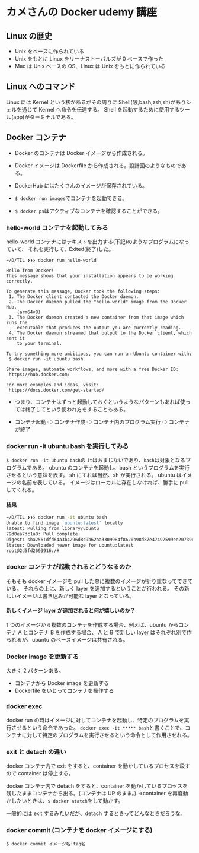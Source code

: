 # カメさんの Docker udemy 講座

## Linux の歴史

- Unix をベースに作られている
- Unix をもとに Linux をリーナストーバルズが 0 ベースで作った
- Mac は Unix ベースの OS、Linux は Unix をもとに作られている

## Linux へのコマンド

Linux には Kernel という核があるがその周りに Shell(殻,bash,zsh,sh)がありシェルを通じて Kernel へ命令を伝達する。
Shell を起動するために使用するツール(app)がターミナルである。

## Docker コンテナ

- Docker のコンテナは Docker イメージから作成される。
- Docker イメージは Dockerfile から作成される。設計図のようなものである。
- DockerHub にはたくさんのイメージが保存されている。

- `$ docker run images`でコンテナを起動できる。
- `$ docker ps`はアクティブなコンテナを確認することができる。

### hello-world コンテナを起動してみる

hello-world コンテナにはテキストを出力する(下記)のようなプログラムになっていて、
それを実行して、Exited(終了)した。

```
~/D/TIL ❯❯❯ docker run hello-world

Hello from Docker!
This message shows that your installation appears to be working correctly.

To generate this message, Docker took the following steps:
 1. The Docker client contacted the Docker daemon.
 2. The Docker daemon pulled the "hello-world" image from the Docker Hub.
    (arm64v8)
 3. The Docker daemon created a new container from that image which runs the
    executable that produces the output you are currently reading.
 4. The Docker daemon streamed that output to the Docker client, which sent it
    to your terminal.

To try something more ambitious, you can run an Ubuntu container with:
 $ docker run -it ubuntu bash

Share images, automate workflows, and more with a free Docker ID:
 https://hub.docker.com/

For more examples and ideas, visit:
 https://docs.docker.com/get-started/
```

- つまり、コンテナはずっと起動しておくというようなパターンもあれば使っては終了してという使われ方をすることもある。

- コンテナ起動 ⇨ コンテナ作成 ⇨ コンテナ内のプログラム実行 ⇨ コンテナが終了

### docker run -it ubuntu bash を実行してみる

`$ docker run -it ubuntu bash`の `it`はおまじないであり、`bash`は対象となるプログラムである。
ubuntu のコンテナを起動し、bash というプログラムを実行させるという意味を表す。
sh にすれば当然、sh が実行される。
ubuntu はイメージの名前を表している。
イメージはローカルに存在しなければ、勝手に pull してくれる。

#### 結果

```bash
~/D/TIL ❯❯❯ docker run -it ubuntu bash
Unable to find image 'ubuntu:latest' locally
latest: Pulling from library/ubuntu
79d0ea7dc1a8: Pull complete
Digest: sha256:dfd64a3b4296d8c9b62aa3309984f8620b98d87e47492599ee20739e8eb54fbf
Status: Downloaded newer image for ubuntu:latest
root@2d5fd2693916:/#
```

### docker コンテナが起動されるとどうなるのか

そもそも docker イメージを pull した際に複数のイメージが折り重なってできている。
それらの上に、新しく layer を追加するということが行われる。
その新しいイメージは書き込みが可能な layer となっている。

#### 新しくイメージ layer が追加されると何が嬉しいのか？

1 つのイメージから複数のコンテナを作成する場合、例えば、ubuntu からコンテナ A とコンテナ B を作成する場合、
A と B で新しい layer はそれぞれ別で作られるが、ubuntu のベースイメージは共有される。

### Docker image を更新する

大きく 2 パターンある。

- コンテナから Docker image を更新する
- Dockerfile をいじってコンテナを操作する

### docker exec

docker run の時はイメージに対してコンテナを起動し、特定のプログラムを実行させるという命令であった。
`docker exec -it ***** bash`と書くことで、コンテナに対して特定のプログラムを実行させるという命令として作用させれる。

### exit と detach の違い

docker コンテナ内で exit をすると、container を動かしているプロセスを殺すので container は停止する。

docker コンテナ内で detach をすると、container を動かしているプロセスを残したままコンテナから出る。(コンテナは UP のまま。)
→container を再度動かしたいときは、`$ docker atatch`をして動かす。

一般的には exit するみたいだが、detach するときってどんなときだろうな。

### docker commit (コンテナを docker イメージにする)

`$ docker commit イメージ名:tag名`
